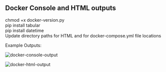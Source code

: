 ## Docker Console and HTML outputs 
chmod +x docker-version.py <br>
pip install tabular <br>
pip install datetime <br>
Update directory paths for HTML and for docker-compose.yml file locations <br>

Example Outputs: <br>

![docker-console-output](https://github.com/teeesss/docker-compose-container-versions/assets/145419427/c9663943-3e02-4b74-89ad-c6958a83b0c9)

![docker-html-output](https://github.com/teeesss/docker-compose-container-versions/assets/145419427/e34433a4-2c5d-4636-98a6-41f96171c513)
